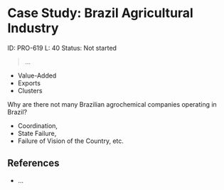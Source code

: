 # Case Study: Brazil Agricultural Industry

ID: PRO-619
L: 40
Status: Not started

> …
> 

- Value-Added
- Exports
- Clusters

Why are there not many Brazilian agrochemical companies operating in Brazil?

- Coordination,
- State Failure,
- Failure of Vision of the Country, etc.

## References

- …